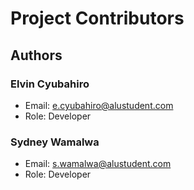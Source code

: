 # Project Contributors

## Authors

### Elvin Cyubahiro
- Email: e.cyubahiro@alustudent.com
- Role: Developer
### Sydney Wamalwa
- Email: s.wamalwa@alustudent.com
- Role: Developer 
